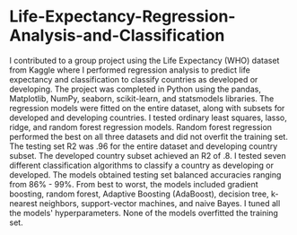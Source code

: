 # Life-Expectancy-Regression-Analysis-and-Classification
I contributed to a group project using the Life Expectancy (WHO) dataset from Kaggle where I performed regression analysis to predict life expectancy and classification to classify countries as developed or developing. The project was completed in Python using the pandas, Matplotlib, NumPy, seaborn, scikit-learn, and statsmodels libraries.  The regression models were fitted on the entire dataset, along with subsets for developed and developing countries. I tested ordinary least squares, lasso, ridge, and random forest regression models. Random forest regression performed the best on all three datasets and did not overfit the training set. The testing set R2 was .96 for the entire dataset and developing country subset. The developed country subset achieved an R2 of .8.  I tested seven different classification algorithms to classify a country as developing or developed. The models obtained testing set balanced accuracies ranging from 86% - 99%. From best to worst, the models included gradient boosting, random forest, Adaptive Boosting (AdaBoost), decision tree, k-nearest neighbors, support-vector machines, and naive Bayes. I tuned all the models' hyperparameters. None of the models overfitted the training set.
